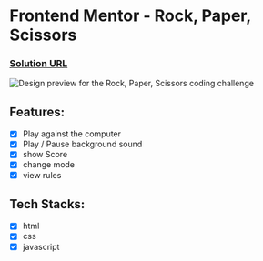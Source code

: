 # Frontend Mentor - Rock, Paper, Scissors

### [Solution URL](https://www.frontendmentor.io/solutions/rock-paper-scissors-J8o6PEnPPR)

![Design preview for the Rock, Paper, Scissors coding challenge](https://dev-to-uploads.s3.amazonaws.com/uploads/articles/mroeude6zn3bbcoc9fyj.png)

## Features: 

- [x] Play against the computer
- [x] Play / Pause background sound
- [x] show Score
- [x] change mode 
- [x] view rules

## Tech Stacks:

- [x] html
- [x] css
- [x] javascript
